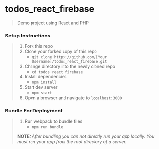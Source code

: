 # todos_react_firebase

> Demo project using React and PHP

### Setup Instructions

> 1. Fork this repo
> 1. Clone your forked copy of this repo
>    - `git clone https://github.com/[Your Username]/todos_react_firebase.git`
> 1. Change directory into the newly cloned repo
>    - `cd todos_react_firebase`
> 1. Install dependencies 
>    - `npm install`
> 1. Start dev server
>    - `npm start`
> 1. Open a browser and navigate to `localhost:3000` 

### Bundle For Deployment

> 1. Run webpack to bundle files
>    - `npm run bundle`
> 
> **NOTE:** *After bundling you can not directly run your app locally. You must run your app from the root directory of a server.*

